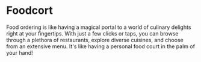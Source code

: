 # Foodcort
Food ordering is like having a magical portal to a world of culinary delights right at your fingertips. With just a few clicks or taps, you can browse through a plethora of restaurants, explore diverse cuisines, and choose from an extensive menu. It's like having a personal food court in the palm of your hand!
